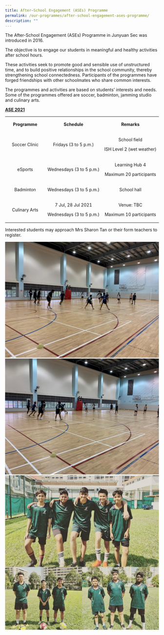```yaml
---
title: After–School Engagement (ASEs) Programme
permalink: /our-programmes/after-school-engagement-ases-programme/
description: ""
---
```

<p>The After-School Engagement (ASEs) Programme in Junyuan Sec was introduced in 2016.</p>
<p>The objective is to engage our students in meaningful and healthy activities after school hours.</p>
<p>These activities seek to promote good and sensible use of unstructured time, and to build positive relationships in the school community, thereby strengthening school connectedness. Participants of the programmes have forged friendships with other schoolmates who share common interests.</p>
<p>The programmes and activities are based on students&rsquo; interests and needs. Some of the programmes offered are soccer, badminton, jamming studio and culinary arts.</p>
<p><strong><u>ASE 2021</u></strong></p>
<table width="0">
<tbody>
<tr>
<td style="text-align: center;" width="141">
<p><strong>Programme</strong></p>
</td>
<td style="text-align: center;" width="227">
<p><strong>Schedule</strong></p>
</td>
<td style="text-align: center;" width="233">
<p><strong>Remarks</strong></p>
</td>
</tr>
<tr>
<td style="text-align: center;" width="141">
<p>Soccer Clinic</p>
</td>
<td style="text-align: center;" width="227">
<p>Fridays (3 to 5 p.m.)</p>
</td>
<td style="text-align: center;" width="233">
<p>School field</p>
<p>ISH Level 2 (wet weather)</p>
</td>
</tr>
<tr>
<td style="text-align: center;" width="141">
<p>eSports</p>
</td>
<td style="text-align: center;" width="227">
<p>Wednesdays (3 to 5 p.m.)</p>
</td>
<td style="text-align: center;" width="233">
<p>Learning Hub 4</p>
<p>Maximum 20 participants</p>
</td>
</tr>
<tr>
<td style="text-align: center;" width="141">
<p>Badminton</p>
</td>
<td style="text-align: center;" width="227">
<p>Wednesdays (3 to 5 p.m.)</p>
</td>
<td style="text-align: center;" width="233">
<p>School hall</p>
</td>
</tr>
<tr>
<td style="text-align: center;" width="141">
<p>Culinary Arts</p>
</td>
<td style="text-align: center;" width="227">
<p>7 Jul, 28 Jul 2021</p>
<p>Wednesdays (3 to 5 p.m.)</p>
</td>
<td style="text-align: center;" width="233">
<p>Venue: TBC</p>
<p>Maximum 10 participants</p>
</td>
</tr>
</tbody>
</table>
<p>Interested students may approach Mrs Sharon Tan or their form teachers to register.</p>
<img src="/images/ase1.jpg"><br>
<img src="/images/ase2.jpg"><br>
<img src="/images/ase3.jpg">